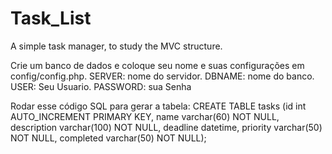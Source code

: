 # Task_List
A simple task manager, to study the MVC structure.


Crie um banco de dados e coloque seu nome e suas configurações em config/config.php.
SERVER: nome do servidor.
DBNAME: nome do banco.
USER: Seu Usuario.
PASSWORD: sua Senha

Rodar esse código SQL para gerar a tabela: 
	CREATE TABLE tasks (id int AUTO_INCREMENT PRIMARY KEY, name varchar(60) NOT NULL, description varchar(100) NOT NULL, deadline datetime, priority varchar(50) NOT NULL, completed varchar(50) NOT NULL);



